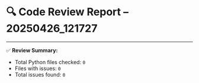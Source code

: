 # 🔍 Code Review Report – 20250426_121727

---

✅ **Review Summary:**
- Total Python files checked: `0`
- Files with issues: `0`
- Total issues found: `0`
